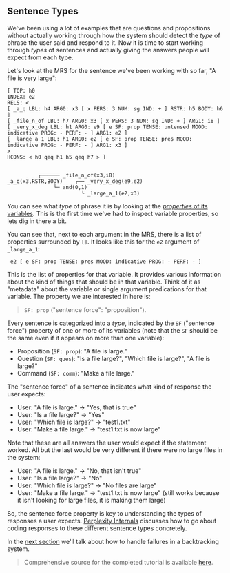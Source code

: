 ## Sentence Types
We've been using a lot of examples that are questions and propositions without actually working through how the system should detect the *type* of phrase the user said and respond to it. Now it is time to start working through *types* of sentences and actually giving the answers people will expect from each type.

Let's look at the MRS for the sentence we've been working with so far, "A file is very large":
~~~
[ TOP: h0
INDEX: e2
RELS: < 
[ _a_q LBL: h4 ARG0: x3 [ x PERS: 3 NUM: sg IND: + ] RSTR: h5 BODY: h6 ]
[ _file_n_of LBL: h7 ARG0: x3 [ x PERS: 3 NUM: sg IND: + ] ARG1: i8 ]
[ _very_x_deg LBL: h1 ARG0: e9 [ e SF: prop TENSE: untensed MOOD: indicative PROG: - PERF: - ] ARG1: e2 ]
[ _large_a_1 LBL: h1 ARG0: e2 [ e SF: prop TENSE: pres MOOD: indicative PROG: - PERF: - ] ARG1: x3 ]
>
HCONS: < h0 qeq h1 h5 qeq h7 > ]


          ┌────── _file_n_of(x3,i8)
_a_q(x3,RSTR,BODY)    ┌── _very_x_deg(e9,e2)
               └─ and(0,1)
                        └ _large_a_1(e2,x3)
~~~

You can see what *type* of phrase it is by looking at the [*properties* of its variables](../mrscon/devhowto0010MRS#variable-properties). This is the first time we've had to inspect variable properties, so lets dig in there a bit. 

You can see that, next to each argument in the MRS, there is a list of properties surrounded by `[]`. It looks like this for the `e2` argument of `_large_a_1`:

~~~
 e2 [ e SF: prop TENSE: pres MOOD: indicative PROG: - PERF: - ]
~~~

This is the list of properties for that variable. It provides various information about the kind of things that should be in that variable. Think of it as "metadata" about the variable or single argument predications for that variable.  The property we are interested in here is:

> `SF: prop` ("sentence force": "proposition").  

Every sentence is categorized into a *type*, indicated by the `SF` ("sentence force") property of one or more of its variables (note that the `SF` should be the same even if it appears on more than one variable):

- Proposition (`SF: prop`): "A file is large."
- Question (`SF: ques`): "Is a file large?", "Which file is large?", "A file is large?"
- Command (`SF: comm`): "Make a file large."

The "sentence force" of a sentence indicates what kind of response the user expects:
    
- User: "A file is large." -> "Yes, that is true"
- User: "Is a file large?" -> "Yes"
- User: "Which file is large?" -> "test1.txt"
- User: "Make a file large." -> "test1.txt is now large"

Note that these are all answers the user would expect if the statement worked.  All but the last would be very different if there were no large files in the system:

- User: "A file is large." -> "No, that isn't true"
- User: "Is a file large?" -> "No"
- User: "Which file is large?" -> "No files are large"
- User: "Make a file large." -> "test1.txt is now large" (still works because it isn't looking for large files, it is making them large)

So, the sentence force property is key to understanding the types of responses a user expects. [Perplexity Internals](../pxint/pxint0080SimplePropositions) discusses how to go about coding responses to these different sentence types concretely.

In the [next section](devcon0080ErrorsChoosingWhichFailure) we'll talk about how to handle failures in a backtracking system.

> Comprehensive source for the completed tutorial is available [here](https://github.com/EricZinda/Perplexity).

